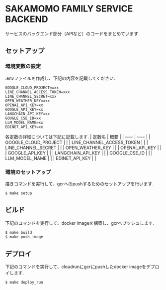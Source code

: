 # SAKAMOMO FAMILY SERVICE BACKEND

サービスのバックエンド部分（APIなど）のコードをまとめています

## セットアップ

### 環境変数の設定

.envファイルを作成し、下記の内容を記載してください.<br>

```
GOOGLE_CLOUD_PROJECT=xxx
LINE_CHANNEL_ACCESS_TOKEN=xxx
LINE_CHANNEL_SECRET=xxx
OPEN_WEATHER_KEY=xxx
OPENAI_API_KEY=xx
GOOGLE_API_KEY=xx
LANGCHAIN_API_KEY=xx
GOOGLE_CSE_ID=xx
LLM_MODEL_NAME=xx
EDINET_API_KEY=xx
```

各定数の詳細については下記に記載します.
| 定数名 | 概要 |
| ---- | ---- |
| GOOGLE_CLOUD_PROJECT |  |
| LINE_CHANNEL_ACCESS_TOKEN | |
| LINE_CHANNEL_SECRET | |
| OPEN_WEATHER_KEY | |
| OPENAI_API_KEY | |
| GOOGLE_API_KEY | |
| LANGCHAIN_API_KEY | |
| GOOGLE_CSE_ID | |
| LLM_MODEL_NAME | |
| EDINET_API_KEY | |

### 環境のセットアップ

描きコマンドを実行して、gcrへのpushするためのセットアップを行います.

```bash
$ make setup
```

## ビルド

下記のコマンドを実行して、docker imageを構築し、gcrへプッシュします.

```bash
$ make build
$ make push_image
```

## デプロイ

下記のコマンドを実行して、cloudrunにgcrにpushしたdocker imageをデプロイします.

```bash
$ make deploy_run
```
